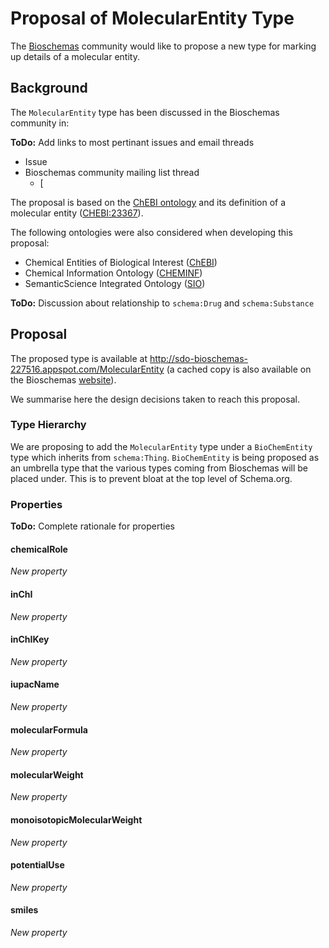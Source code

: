 # Proposal of MolecularEntity Type

The [Bioschemas](https://bioschemas.org) community would like to propose a new type for marking up details of a molecular entity. 

## Background

The `MolecularEntity` type has been discussed in the Bioschemas community in:

**ToDo:** Add links to most pertinant issues and email threads

- Issue
- Bioschemas community mailing list thread
  - [

The proposal is based on the [ChEBI ontology](https://www.ebi.ac.uk/chebi/) and its definition of a molecular entity ([CHEBI:23367](https://www.ebi.ac.uk/chebi/searchId.do?chebiId=CHEBI%3A23367)).

The following ontologies were also considered when developing this proposal:

- Chemical Entities of Biological Interest ([ChEBI](https://www.ebi.ac.uk/chebi/))
- Chemical Information Ontology ([CHEMINF](http://semanticchemistry.github.io/semanticchemistry/)) 
- SemanticScience Integrated Ontology ([SIO](http://sio.semanticscience.org/))

**ToDo:** Discussion about relationship to `schema:Drug` and `schema:Substance`

## Proposal

The proposed type is available at http://sdo-bioschemas-227516.appspot.com/MolecularEntity (a cached copy is also available on the Bioschemas [website](https://bioschemas.org/types/MolecularEntity/)).

We summarise here the design decisions taken to reach this proposal.

### Type Hierarchy

We are proposing to add the `MolecularEntity` type under a `BioChemEntity` type which inherits from `schema:Thing`. `BioChemEntity` is being proposed as an umbrella type that the various types coming from Bioschemas will be placed under. This is to prevent bloat at the top level of Schema.org.

### Properties

**ToDo:** Complete rationale for properties 

#### chemicalRole

*New property*



#### inChI

*New property*



#### inChIKey

*New property*



#### iupacName

*New property*



#### molecularFormula

*New property*



#### molecularWeight

*New property*



#### monoisotopicMolecularWeight

*New property*



#### potentialUse

*New property*



#### smiles

*New property*

